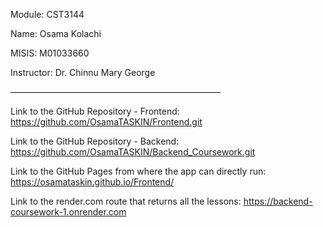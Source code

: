 Module: CST3144

Name: Osama Kolachi

MISIS: M01033660

Instructor: Dr. Chinnu Mary George

————————————————————————

Link to the GitHub Repository - Frontend: https://github.com/OsamaTASKIN/Frontend.git

Link to the GitHub Repository - Backend: https://github.com/OsamaTASKIN/Backend_Coursework.git

Link to the GitHub Pages from where the app can directly run: https://osamataskin.github.io/Frontend/

Link to the render.com route that returns all the lessons: https://backend-coursework-1.onrender.com
